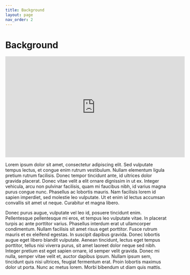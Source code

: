 ```yaml
---
title: Background
layout: page
nav_order: 2
---
```


# Background

<iframe width="560" height="315" src="https://www.youtube-nocookie.com/embed/MiubA5lY2FY" title="YouTube video player" frameborder="0" allow="accelerometer; autoplay; clipboard-write; encrypted-media; gyroscope; picture-in-picture; web-share" referrerpolicy="strict-origin-when-cross-origin" allowfullscreen></iframe>

Lorem ipsum dolor sit amet, consectetur adipiscing elit. Sed vulputate tempus lectus, et congue enim rutrum vestibulum. Nullam elementum ligula pretium rutrum facilisis. Donec tempor tincidunt ante, id ultrices dolor gravida placerat. Donec vitae velit a elit ornare dignissim in ut ex. Integer vehicula, arcu non pulvinar facilisis, quam mi faucibus nibh, id varius magna purus congue nunc. Phasellus ac lobortis mauris. Nam facilisis lorem id sapien imperdiet, sed molestie leo vulputate. Ut et enim id lectus accumsan convallis sit amet ut neque. Curabitur et magna libero.

Donec purus augue, vulputate vel leo id, posuere tincidunt enim. Pellentesque pellentesque mi eros, et tempus leo vulputate vitae. In placerat turpis ac ante porttitor varius. Phasellus interdum erat ut ullamcorper condimentum. Nullam facilisis sit amet risus eget porttitor. Fusce rutrum mauris et ex eleifend egestas. In suscipit dapibus gravida. Donec lobortis augue eget libero blandit vulputate. Aenean tincidunt, lectus eget tempus porttitor, tellus nisi viverra purus, sit amet laoreet dolor neque sed nibh. Integer pretium est eget sapien ornare, id semper velit gravida. Donec mi nulla, semper vitae velit et, auctor dapibus ipsum. Nullam ipsum sem, tincidunt quis nisi ultrices, feugiat fermentum erat. Proin lobortis maximus dolor ut porta. Nunc ac metus lorem. Morbi bibendum ut diam quis mattis.

